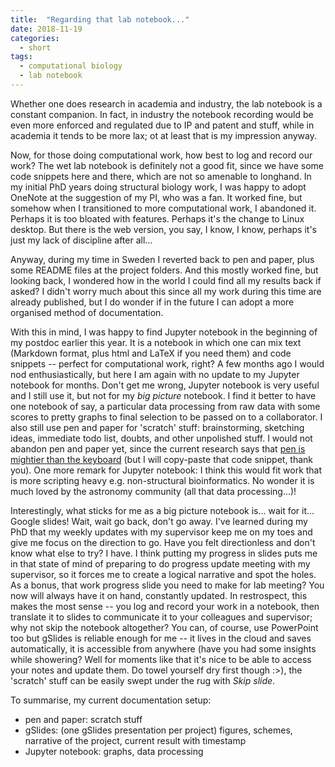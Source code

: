 ```yaml
---
title:  "Regarding that lab notebook..."
date: 2018-11-19
categories: 
  - short
tags:
  - computational biology
  - lab notebook
---
```

Whether one does research in academia and industry, the lab notebook is a constant companion. In fact, in industry the notebook recording would be even more enforced and regulated due to IP and patent and stuff, while in academia it tends to be more lax; ot at least that is my impression anyway.

Now, for those doing computational work, how best to log and record our work? The wet lab notebook is definitely not a good fit, since we have some code snippets here and there, which are not so amenable to longhand. In my initial PhD years doing structural biology work, I was happy to adopt OneNote at the suggestion of my PI, who was a fan. It worked fine, but somehow when I transitioned to more computational work, I abandoned it. Perhaps it is too bloated with features. Perhaps it's the change to Linux desktop. But there is the web version, you say, I know, I know, perhaps it's just my lack of discipline after all...

Anyway, during my time in Sweden I reverted back to pen and paper, plus some README files at the project folders. And this mostly worked fine, but looking back, I wondered how in the world I could find all my results back if asked? I didn't worry much about this since all my work during this time are already published, but I do wonder if in the future I can adopt a more organised method of documentation.

With this in mind, I was happy to find Jupyter notebook in the beginning of my postdoc earlier this year. It is a notebook in which one can mix text (Markdown format, plus html and LaTeX if you need them) and code snippets -- perfect for computational work, right? A few months ago I would nod enthusiastically, but here I am again with no update to my Jupyter notebook for months. Don't get me wrong, Jupyter notebook is very useful and I still use it, but not for my *big picture* notebook. I find it better to have one notebook of say, a particular data processing from raw data with some scores to pretty graphs to final selection to be passed on to a collaborator. I also still use pen and paper for 'scratch' stuff: brainstorming, sketching ideas, immediate todo list, doubts, and other unpolished stuff. I would not abandon pen and paper yet, since the current research says that [pen is mightier than the keyboard](https://journals.sagepub.com/doi/abs/10.1177/0956797614524581) (but I will copy-paste that code snippet, thank you). One more remark for Jupyter notebook: I think this would fit work that is more scripting heavy e.g. non-structural bioinformatics. No wonder it is much loved by the astronomy community (all that data processing...)!

Interestingly, what sticks for me as a big picture notebook is... wait for it... Google slides! Wait, wait go back, don't go away. I've learned during my PhD that my weekly updates with my supervisor keep me on my toes and give me focus on the direction to go. Have you felt directionless and don't know what else to try? I have. I think putting my progress in slides puts me in that state of mind of preparing to do progress update meeting with my supervisor, so it forces me to create a logical narrative and spot the holes. As a bonus, that work progress slide you need to make for lab meeting? You now will always have it on hand, constantly updated. In restrospect, this makes the most sense -- you log and record your work in a notebook, then translate it to slides to communicate it to your colleagues and supervisor; why not skip the notebook altogether? You can, of course, use PowerPoint too but gSlides is reliable enough for me -- it lives in the cloud and saves automatically, it is accessible from anywhere (have you had some insights while showering? Well for moments like that it's nice to be able to access your notes and update them. Do towel yourself dry first though :>), the 'scratch' stuff can be easily swept under the rug with *Skip slide*.  

To summarise, my current documentation setup:
- pen and paper: scratch stuff
- gSlides: (one gSlides presentation per project) figures, schemes, narrative of the project, current result with timestamp
- Jupyter notebook: graphs, data processing
  
